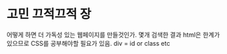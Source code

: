 # 고민 끄적끄적 장

어떻게 하면 더 가독성 있는 웹페이지를 만들것인가.
몇개 검색한 결과 html은 한계가 있으므로 CSS를 공부해야할 필요가 있음. 
div = id or class etc
